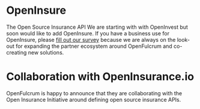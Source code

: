 # OpenInsure
The Open Source Insurance API
We are starting with with OpenInvest but soon would like to add OpenInsure. If you have a business use for OpenInsure, please [fill out our survey](http://survey.openfulcrum.com) because we are always on the look-out for expanding the partner ecosystem around OpenFulcrum and co-creating new solutions.

# Collaboration with OpenInsurance.io
OpenFulcrum is happy to announce that they are collaborating with the Open Insurance Initiative around defining open source insurance APIs.

